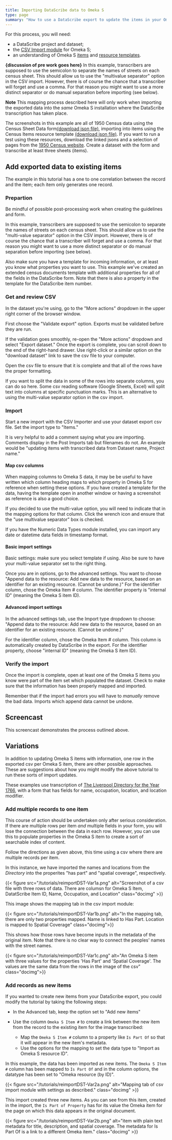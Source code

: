 ```yaml
---
title: Importing DataScribe data to Omeka S
type: page
summary: "How to use a DataScribe export to update the items in your Omeka S installation."
---
```


For this process, you will need:

- a DataScribe project and dataset;
- the [CSV Import module](https://omeka.org/s/docs/user-manual/modules/csvimport/#column-options) for Omeka S;
- an understanding of Omeka S [items](https://omeka.org/s/docs/user-manual/content/items/) and [resource templates](https://omeka.org/s/docs/user-manual/content/resource-template/).

**{discussion of pre work goes here}** In this example, transcribers are supposed to use the semicolon to separate the names of streets on each census sheet. This should allow us to use the "multivalue separator" option in the CSV import. However, there is of course the chance that a transcriber will forget and use a comma. For that reason you might want to use a more distinct separator or do manual separation before importing (see below).

**Note** This mapping process described here will only work when importing the exported data into the *same* Omeka S installation where the DataScribe transcription has taken place.

The screenshots in this example are all of 1950 Census data using the Census Sheet Data form[(download json file)](/tutorials/censusSheetDataForm.json), importing into items using the Census Items resource template [(download json file)](/tutorials/censusDocumentTemplate.json). If you want to run a test using these resources, download the linked jsons and a selection of pages from the [1950 Census website](https://1950census.archives.gov). Create a dataset with the form and transcribe at least three sheets (items).

## Add exported data to existing items

The example in this tutorial has a one to one correlation between the record and the item; each item only generates one record.

### Prepartion

Be mindful of possible post-processing work when creating the guidelines and form.

In this example, transcribers are supposed to use the semicolon to separate the names of streets on each census sheet. This should allow us to use the "multi-value separator" option in the CSV import. However, there is of course the chance that a transcriber will forget and use a comma. For that reason you might want to use a more distinct separator or do manual separation before importing (see below).

Also make sure you have a template for incoming information, or at least you know what properties you want to use. This example we've created an extended census documents template with additional properties for all of the fields in the DataScribe form. Note that there is also a property in the template for the DataScribe item number.

### Get and review CSV

In the dataset you're using, go to the "More actions" dropdown in the upper right corner of the browser window.

First choose the "Validate export" option. Exports must be validated before they are run.

If the validation goes smoothly, re-open the "More actions" dropdown and select "Export dataset." Once the export is complete, you can scroll down to the end of the right-hand drawer. Use right-click or a similar option on the "download dataset" link to save the csv file to your computer.

Open the csv file to ensure that it is complete and that all of the rows have the proper formatting.

If you want to split the data in some of the rows into separate columns, you can do so here. Some csv reading software (Google Sheets, Excel) will split text into columns at specific punctuation marks. This is an alternative to using the multi-value separator option in the csv import.

### Import

Start a new import with the CSV Importer and use your dataset export csv file. Set the import type to "Items."

It is very helpful to add a comment saying what you are importing. Comments display in the Post Imports tab but filenames do not. An example would be "updating items with transcribed data from Dataset name, Project name."

#### Map csv columns

When mapping columns to Omeka S data, it may be be useful to have written which column heading maps to which property in Omeka S for reference when setting these options. If you have created a template for the data, having the template open in another window or having a screenshot as reference is also a good choice.

If you decided to use the multi-value option, you will need to indicate that in the mapping options for that column. Click the wrench icon and ensure that the "use multivalue separator" box is checked.

If you have the Numeric Data Types module installed, you can import any date or datetime data fields in timestamp format.

#### Basic import settings

Basic settings: make sure you select template if using. Also be sure to have your multi-value separator set to the right thing.

Once you are in options, go to the advanced settings. You want to choose "Append data to the resource: Add new data to the resource, based on an identifier for an existing resource. (Cannot be undone.)" For the identifier column, chose the Omeka Item # column. The identifier property is "internal ID" (meaning the Omeka S item ID).

#### Advanced import settings

In the advanced settings tab, use the Import type dropdown to choose: "Append data to the resource: Add new data to the resource, based on an identifier for an existing resource. (Cannot be undone.)"

For the identifier column, chose the Omeka Item # column. This column is automatically created by DataScribe in the export. For the identifier property, choose "internal ID" (meaning the Omeka S item ID).

### Verify the import

Once the import is complete, open at least one of the Omeka S items you know were part of the item set which populated the dataset. Check to make sure that the information has been properly mapped and imported.

Remember that if the import had errors you will have to *manually* remove the bad data. Imports which append data cannot be undone.

## Screencast

This screencast demonstrates the process outlined above.

## Variations

In addition to updating Omeka S items with information, one row in the exported csv per Omeka S item, there are other possible approaches. These are suggestions about how you might modify the above tutorial to run these sorts of import updates.

These examples use transcription of [The Liverpool Directory for the Year 1766](https://archive.org/details/liverpooldirect00unkngoog/mode/2up?view=theater&ui=embed&wrapper=false), with a form that has fields for name, occupation, location, and location modifier.

### Add multiple records to one item

This course of action should be undertaken only after serious consideration. If there are multiple rows per item *and* multiple fields in your form, you will lose the connection between the data in each row. However, you can use this to populate properties in the Omeka S item to create a sort of searchable index of content.

Follow the directions as given above, this time using a csv where there are multiple records per item.

In this instance, we have imported the names and locations from the *Directory* into the properites "has part" and "spatial coverage", respectively.

{{< figure src="/tutorials/reimportDST-Var1a.png" alt="Screenshot of a csv file with three rows of data. There are columsn for Omeka S Item, DatatScribe Item ID, Name, Occupation, and Location" class="docimg" >}}

This image shows the mapping tab in the csv import module:

{{< figure src="/tutorials/reimportDST-Var1b.png" alt="In the mapping tab, there are only two properties mapped. Name is linked to Has Part. Location is mapped to Spatial Coverage" class="docimg">}}

This shows how those rows have become inputs in the metadata of the original item. Note that there is no clear way to connect the peoples' names with the street names.

{{< figure src="/tutorials/reimportDST-Var1c.png" alt="An Omeka S item with three values for the properties 'Has Part' and 'Spatial Coverage'. The values are the same data from the rows in the image of the csv" class="docimg">}}

### Add records as new items

If you wanted to create new items from your DataScribe export, you could modify the tutorial by taking the following steps:

- In the Advanced tab, keep the option set to "Add new items"
- Use the column `Omeka S Item #` to create a link between the new item from the record to the existing item for the image transcribed:

  - Map the `Omeka S Item #` column to a property like `Is Part Of` so that it will appear in the new item's metadata.
  - Use the options for the mapping to set the data type to "Import as Omeka S resource ID".

In this example, the data has been imported as new items. The `Omeka S Item #` column has been mapped to `Is Part Of` and in the column options, the datatype has been set to "Omeka resource (by ID)".

{{< figure src="/tutorials/reimportDST-Var2a.png" alt="Mapping tab of csv import module with settings as described." class="docimg" >}}

This import created three new items. As you can see from this item, created in the import, the `Is Part of Property` has for its value the Omeka item for the page on which this data appears in the original document.

{{< figure src="/tutorials/reimportDST-Var2b.png" alt="item with plain text metadata for title, description, and spatial coverage. The metadata for Is Part Of is a link to a different Omeka item." class="docimg" >}}
